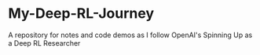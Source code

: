 # My-Deep-RL-Journey
A repository for notes and code demos as I follow OpenAI's Spinning Up as a Deep RL Researcher
